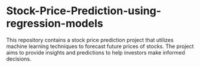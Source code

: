 # Stock-Price-Prediction-using-regression-models
This repository contains a stock price prediction project that utilizes machine learning techniques to forecast future prices of stocks. The project aims to provide insights and predictions to help investors make informed decisions.
